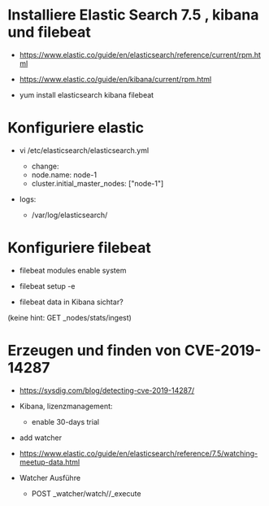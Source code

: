 # Installiere Elastic Search 7.5 , kibana und filebeat 
*  https://www.elastic.co/guide/en/elasticsearch/reference/current/rpm.html
*  https://www.elastic.co/guide/en/kibana/current/rpm.html

*  yum install elasticsearch kibana filebeat

# Konfiguriere elastic
 * vi /etc/elasticsearch/elasticsearch.yml
    *  change:
    *  node.name: node-1
    * cluster.initial_master_nodes: ["node-1"]

*  logs:
    * /var/log/elasticsearch/

# Konfiguriere filebeat
*  filebeat modules enable system
*  filebeat setup -e

* filebeat data in Kibana sichtar?

(keine hint: GET _nodes/stats/ingest)

# Erzeugen und finden von CVE-2019-14287 

*  https://sysdig.com/blog/detecting-cve-2019-14287/

* Kibana, lizenzmanagement:
    * enable 30-days trial
*  add watcher
*  https://www.elastic.co/guide/en/elasticsearch/reference/7.5/watching-meetup-data.html
* Watcher Ausführe 
    * POST _watcher/watch/<watchername>/_execute
